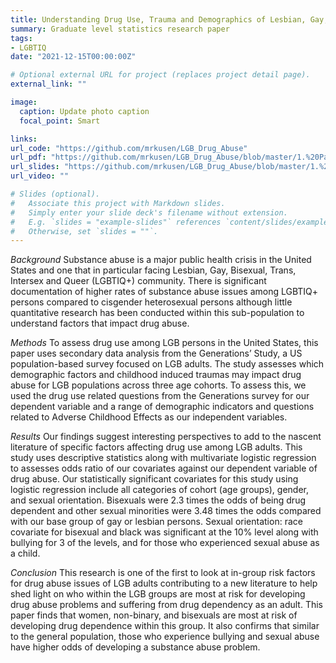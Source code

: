 ```yaml
---
title: Understanding Drug Use, Trauma and Demographics of Lesbian, Gay, and Bisexual (LGB) persons in the United States
summary: Graduate level statistics research paper
tags:
- LGBTIQ
date: "2021-12-15T00:00:00Z"

# Optional external URL for project (replaces project detail page).
external_link: ""

image:
  caption: Update photo caption
  focal_point: Smart

links:
url_code: "https://github.com/mrkusen/LGB_Drug_Abuse"
url_pdf: "https://github.com/mrkusen/LGB_Drug_Abuse/blob/master/1.%20Paper/LGB%20drug%20abuse%20manuscript.pdf"
url_slides: "https://github.com/mrkusen/LGB_Drug_Abuse/blob/master/1.%20Paper/Semester%20Research%20Paper_Final%20Presentation_Slides.pdf"
url_video: ""

# Slides (optional).
#   Associate this project with Markdown slides.
#   Simply enter your slide deck's filename without extension.
#   E.g. `slides = "example-slides"` references `content/slides/example-slides.md`.
#   Otherwise, set `slides = ""`.
---
```


*Background*
Substance abuse is a major public health crisis in the United States and one that in particular facing Lesbian, Gay, Bisexual, Trans, Intersex and Queer (LGBTIQ+) community. There is significant documentation of higher rates of substance abuse issues among LGBTIQ+ persons compared to cisgender heterosexual persons although little quantitative research has been conducted within this sub-population to understand factors that impact drug abuse. 

*Methods*
To assess drug use among LGB persons in the United States, this paper uses secondary data analysis from the Generations’ Study, a US population-based survey focused on LGB adults. The study assesses which demographic factors and childhood induced traumas may impact drug abuse for LGB populations across three age cohorts. To assess this, we used the drug use related questions from the Generations survey for our dependent variable and a range of demographic indicators and questions related to Adverse Childhood Effects as our independent variables.

*Results*
Our findings suggest interesting perspectives to add to the nascent literature of specific factors affecting drug use among LGB adults. This study uses descriptive statistics along with multivariate logistic regression to assesses odds ratio of our covariates against our dependent variable of drug abuse. Our statistically significant covariates for this study using logistic regression include all categories of cohort (age groups), gender, and sexual orientation. Bisexuals were 2.3 times the odds of being drug dependent and other sexual minorities were 3.48 times the odds compared with our base group of gay or lesbian persons. Sexual orientation: race covariate for bisexual and black was significant at the 10% level along with bullying for 3 of the levels, and for those who experienced sexual abuse as a child.

*Conclusion*
This research is one of the first to look at in-group risk factors for drug abuse issues of LGB adults contributing to a new literature to help shed light on who within the LGB groups are most at risk for developing drug abuse problems and suffering from drug dependency as an adult. This paper finds that women, non-binary, and bisexuals are most at risk of developing drug dependence within this group. It also confirms that similar to the general population, those who experience bullying and sexual abuse have higher odds of developing a substance abuse problem. 


